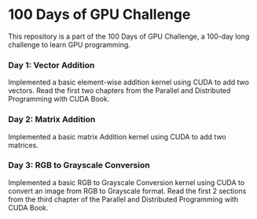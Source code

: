 # 100 Days of GPU Challenge
This repository is a part of the 100 Days of GPU Challenge, a 100-day long challenge to learn GPU programming.


### Day 1: Vector Addition
Implemented a basic element-wise addition kernel using CUDA to add two vectors.
Read the first two chapters from the Parallel and Distributed Programming with CUDA Book.

### Day 2: Matrix Addition
Implemented a basic matrix Addition kernel using CUDA to add two matrices.


### Day 3: RGB to Grayscale Conversion
Implemented a basic RGB to Grayscale Conversion kernel using CUDA to convert an image from RGB to Grayscale format. Read the first 2 sections from the third chapter of the Parallel and Distributed Programming with CUDA Book.




